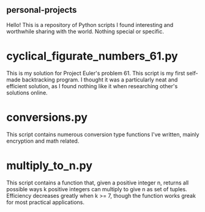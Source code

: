 ## personal-projects
Hello!
This is a repository of Python scripts I found interesting and worthwhile sharing with the world. Nothing special or specific. 

# cyclical_figurate_numbers_61.py
This is my solution for Project Euler's problem 61. This script is my first self-made backtracking program. I thought it was a
particularly neat and efficient solution, as I found nothing like it when researching other's solutions online.

# conversions.py
This script contains numerous conversion type functions I've written, mainly encryption and math related.

# multiply_to_n.py
This script contains a function that, given a positive integer n, returns all possible ways k positive integers can multiply to 
give n as set of tuples. Efficiency decreases greatly when k >= 7, though the function works greak for most practical applications.
